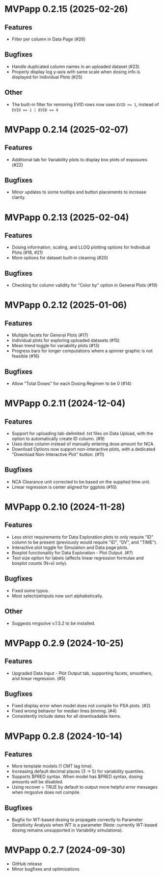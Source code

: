 # MVPapp 0.2.15 (2025-02-26)

## Features

* Filter per column in Data Page (#26)

## Bugfixes

* Handle duplicated column names in an uploaded dataset (#23)
* Properly display log y-axis with same scale when dosing info is displayed for Individual Plots (#25)

## Other

* The built-in filter for removing EVID rows now uses `EVID >= 1`, instead of `EVID == 1 | EVID == 4` 

# MVPapp 0.2.14 (2025-02-07)

## Features

* Additional tab for Variability plots to display box plots of exposures (#22)

## Bugfixes

* Minor updates to some tooltips and button placements to increase clarity.

# MVPapp 0.2.13 (2025-02-04)

## Features

* Dosing information, scaling, and LLOQ plotting options for Individual Plots (#18, #21)
* More options for dataset built-in cleaning (#20)

## Bugfixes

* Checking for column validity for "Color by" option in General Plots (#19)

# MVPapp 0.2.12 (2025-01-06)

## Features

* Multiple facets for General Plots (#17)
* Individual plots for exploring uploaded datasets (#15)  
* Mean trend toggle for variability plots (#13)  
* Progress bars for longer computations where a spinner graphic is not feasible (#16)

## Bugfixes

* Allow "Total Doses" for each Dosing Regimen to be 0 (#14)

# MVPapp 0.2.11 (2024-12-04)

## Features

* Support for uploading tab-delimited .txt files on Data Upload, with the option to automatically create ID column. (#9)  
* Uses dose column instead of manually entering dose amount for NCA.  
* Download Options now support non-interactive plots, with a dedicated "Download Non-Interactive Plot" button. (#11)  

## Bugfixes

* NCA Clearance unit corrected to be based on the supplied time unit.  
* Linear regression is center aligned for ggplots (#10)  

# MVPapp 0.2.10 (2024-11-28)

## Features

* Less strict requirements for Data Exploration plots to only require "ID" column to be present (previously would require "ID", "DV", and "TIME").  
* Interactive plot toggle for Simulation and Data page plots.  
* Boxplot functionality for Data Exploration - Plot Output. (#7)  
* Text size option for labels (affects linear regression formulae and boxplot counts (N=x) only).  

## Bugfixes

* Fixed some typos.  
* Most selectizeInputs now sort alphabetically. 

## Other

* Suggests mrgsolve v.1.5.2 to be installed.  

# MVPapp 0.2.9 (2024-10-25)

## Features

* Upgraded Data Input - Plot Output tab, supporting facets, smoothers, and linear regression. (#5)  

## Bugfixes

* Fixed display error when model does not compile for PSA plots. (#2)  
* Fixed wrong behavior for median lines binning. (#4)  
* Consistently include dates for all downloadable items.

# MVPapp 0.2.8 (2024-10-14)

## Features

* More template models (1 CMT lag time).  
* Increasing default decimal places (3 -> 5) for variability quantiles.  
* Supports \$PRED syntax. When model has \$PRED syntax, dosing amounts will be disabled.  
* Using recover = TRUE by default to output more helpful error messages when mrgsolve does not compile.  

## Bugfixes

* Bugfix for WT-based dosing to propagate correctly to Parameter Sensitivity Analysis when WT is a parameter (Note: currently WT-based dosing remains unsupported in Variability simulations). 


# MVPapp 0.2.7 (2024-09-30)

* GitHub release  
* Minor bugfixes and optimizations
